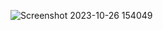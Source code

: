 ![Screenshot 2023-10-26 154049](https://github.com/PhonchaiPhopila/CE341_ID2127/assets/143696679/f3f8d635-4814-408f-b6cc-58970ed3d6a1)
